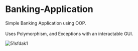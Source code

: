 # Banking-Application
Simple Banking Application using OOP.
<br>
<br>
Uses Polymorphism, and Exceptions with an interactable GUI.

![51sfdak1](https://user-images.githubusercontent.com/107326899/179573239-14f86bd6-2600-4f19-bf36-c706b24c88f0.png)
